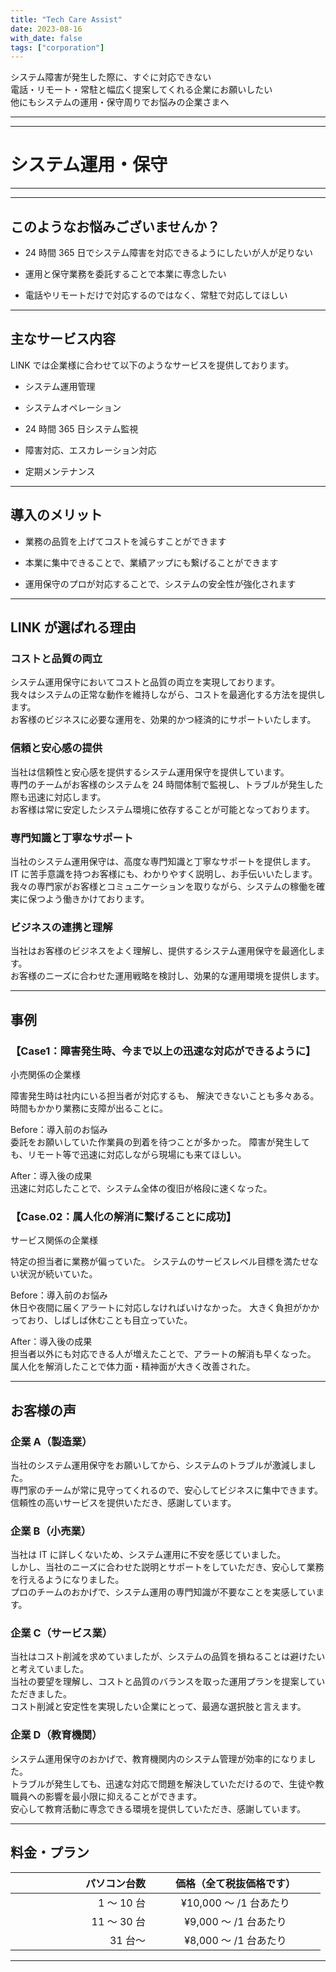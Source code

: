 ```yaml
---
title: "Tech Care Assist"
date: 2023-08-16
with_date: false
tags: ["corporation"]
---
```


システム障害が発生した際に、すぐに対応できない  
電話・リモート・常駐と幅広く提案してくれる企業にお願いしたい  
他にもシステムの運用・保守周りでお悩みの企業さまへ

<!--more-->

---

---

# システム運用・保守

---

---

## このようなお悩みございませんか？

- 24 時間 365 日でシステム障害を対応できるようにしたいが人が足りない

- 運用と保守業務を委託することで本業に専念したい

- 電話やリモートだけで対応するのではなく、常駐で対応してほしい

---

## 主なサービス内容

LINK では企業様に合わせて以下のようなサービスを提供しております。

- システム運用管理

- システムオペレーション

- 24 時間 365 日システム監視

- 障害対応、エスカレーション対応

- 定期メンテナンス

---

## 導入のメリット

- 業務の品質を上げてコストを減らすことができます

- 本業に集中できることで、業績アップにも繋げることができます

- 運用保守のプロが対応することで、システムの安全性が強化されます

---

## LINK が選ばれる理由

### コストと品質の両立

システム運用保守においてコストと品質の両立を実現しております。  
我々はシステムの正常な動作を維持しながら、コストを最適化する方法を提供します。  
お客様のビジネスに必要な運用を、効果的かつ経済的にサポートいたします。

### 信頼と安心感の提供

当社は信頼性と安心感を提供するシステム運用保守を提供しています。  
専門のチームがお客様のシステムを 24 時間体制で監視し、トラブルが発生した際も迅速に対応します。  
お客様は常に安定したシステム環境に依存することが可能となっております。

### 専門知識と丁寧なサポート

当社のシステム運用保守は、高度な専門知識と丁寧なサポートを提供します。  
IT に苦手意識を持つお客様にも、わかりやすく説明し、お手伝いいたします。  
我々の専門家がお客様とコミュニケーションを取りながら、システムの稼働を確実に保つよう働きかけております。

### ビジネスの連携と理解

当社はお客様のビジネスをよく理解し、提供するシステム運用保守を最適化します。  
お客様のニーズに合わせた運用戦略を検討し、効果的な運用環境を提供します。

---

## 事例

### 【Case1：障害発生時、今まで以上の迅速な対応ができるように】

小売関係の企業様

障害発生時は社内にいる担当者が対応するも、
解決できないことも多々ある。時間もかかり業務に支障が出ることに。

Before：導入前のお悩み  
委託をお願いしていた作業員の到着を待つことが多かった。
障害が発生しても、リモート等で迅速に対応しながら現場にも来てほしい。

After：導入後の成果  
迅速に対応したことで、システム全体の復旧が格段に速くなった。

### 【Case.02：属人化の解消に繋げることに成功】

サービス関係の企業様

特定の担当者に業務が偏っていた。
システムのサービスレベル目標を満たせない状況が続いていた。

Before：導入前のお悩み  
休日や夜間に届くアラートに対応しなければいけなかった。
大きく負担がかかっており、しばしば休むことも目立っていた。

After：導入後の成果  
担当者以外にも対応できる人が増えたことで、アラートの解消も早くなった。
属人化を解消したことで体力面・精神面が大きく改善された。

---

## お客様の声

### 企業 A（製造業）

当社のシステム運用保守をお願いしてから、システムのトラブルが激減しました。  
専門家のチームが常に見守ってくれるので、安心してビジネスに集中できます。  
信頼性の高いサービスを提供いただき、感謝しています。

### 企業 B（小売業）

当社は IT に詳しくないため、システム運用に不安を感じていました。  
しかし、当社のニーズに合わせた説明とサポートをしていただき、安心して業務を行えるようになりました。  
プロのチームのおかげで、システム運用の専門知識が不要なことを実感しています。

### 企業 C（サービス業）

当社はコスト削減を求めていましたが、システムの品質を損ねることは避けたいと考えていました。  
当社の要望を理解し、コストと品質のバランスを取った運用プランを提案していただきました。  
コスト削減と安定性を実現したい企業にとって、最適な選択肢と言えます。

### 企業 D（教育機関）

システム運用保守のおかげで、教育機関内のシステム管理が効率的になりました。  
トラブルが発生しても、迅速な対応で問題を解決していただけるので、生徒や教職員への影響を最小限に抑えることができます。  
安心して教育活動に専念できる環境を提供していただき、感謝しています。

---

## 料金・プラン

| &emsp;&emsp;&emsp;&emsp;&emsp;&emsp;&emsp;パソコン台数 | &emsp;&emsp;価格（全て税抜価格です）&emsp;&emsp; |
| -----------------------------------------------------: | :----------------------------------------------: |
|                                             1 ～ 10 台 |              ¥10,000 ～ /1 台あたり              |
|                                            11 ～ 30 台 |              ¥9,000 ～ /1 台あたり               |
|                                                31 台～ |              ¥8,000 ～ /1 台あたり               |

---
